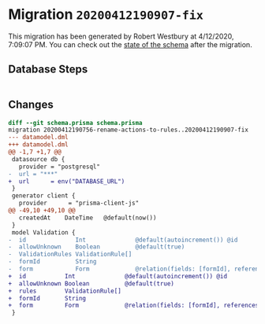 # Migration `20200412190907-fix`

This migration has been generated by Robert Westbury at 4/12/2020, 7:09:07 PM.
You can check out the [state of the schema](./schema.prisma) after the migration.

## Database Steps

```sql

```

## Changes

```diff
diff --git schema.prisma schema.prisma
migration 20200412190756-rename-actions-to-rules..20200412190907-fix
--- datamodel.dml
+++ datamodel.dml
@@ -1,7 +1,7 @@
 datasource db {
   provider = "postgresql"
-  url = "***"
+  url      = env("DATABASE_URL")
 }
 generator client {
   provider      = "prisma-client-js"
@@ -49,10 +49,10 @@
   createdAt    DateTime   @default(now())
 }
 model Validation {
-  id              Int              @default(autoincrement()) @id
-  allowUnknown    Boolean          @default(true)
-  ValidationRules ValidationRule[]
-  formId          String
-  form            Form             @relation(fields: [formId], references: [id])
+  id           Int              @default(autoincrement()) @id
+  allowUnknown Boolean          @default(true)
+  rules        ValidationRule[]
+  formId       String
+  form         Form             @relation(fields: [formId], references: [id])
 }
```


